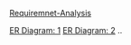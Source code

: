 [Requiremnet-Analysis](https://docs.google.com/document/d/10mkjS8boCQzW4xpsESyzwCCLJcM3hvLghyD_TeXPBx0/edit?usp=sharing)

[ER Diagram: 1](./ER_Diagram.png)
[ER Diagram: 2](./ER%20Diagram2.png)
..
